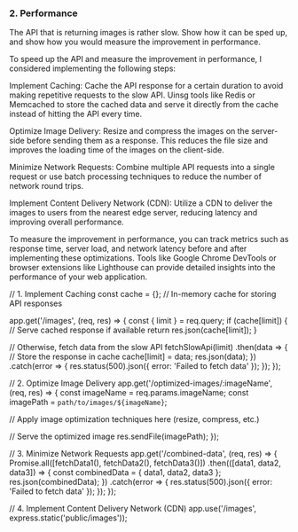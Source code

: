 ### 2. Performance

The API that is returning images is rather slow. Show how it can be sped up, and show how you would measure the improvement in performance.

To speed up the API and measure the improvement in performance, I considered implementing the following steps:

Implement Caching: Cache the API response for a certain duration to avoid making repetitive requests to the slow API. Uinsg tools like Redis or Memcached to store the cached data and serve it directly from the cache instead of hitting the API every time.

Optimize Image Delivery: Resize and compress the images on the server-side before sending them as a response. This reduces the file size and improves the loading time of the images on the client-side.

Minimize Network Requests: Combine multiple API requests into a single request or use batch processing techniques to reduce the number of network round trips.

Implement Content Delivery Network (CDN): Utilize a CDN to deliver the images to users from the nearest edge server, reducing latency and improving overall performance.

To measure the improvement in performance, you can track metrics such as response time, server load, and network latency before and after implementing these optimizations. Tools like Google Chrome DevTools or browser extensions like Lighthouse can provide detailed insights into the performance of your web application.

// 1. Implement Caching
const cache = {}; // In-memory cache for storing API responses

app.get('/images', (req, res) => {
const { limit } = req.query;
if (cache[limit]) {
// Serve cached response if available
return res.json(cache[limit]);
}

// Otherwise, fetch data from the slow API
fetchSlowApi(limit)
.then(data => {
// Store the response in cache
cache[limit] = data;
res.json(data);
})
.catch(error => {
res.status(500).json({ error: 'Failed to fetch data' });
});
});

// 2. Optimize Image Delivery
app.get('/optimized-images/:imageName', (req, res) => {
const imageName = req.params.imageName;
const imagePath = `path/to/images/${imageName}`;

// Apply image optimization techniques here (resize, compress, etc.)

// Serve the optimized image
res.sendFile(imagePath);
});

// 3. Minimize Network Requests
app.get('/combined-data', (req, res) => {
Promise.all([fetchData1(), fetchData2(), fetchData3()])
.then(([data1, data2, data3]) => {
const combinedData = { data1, data2, data3 };
res.json(combinedData);
})
.catch(error => {
res.status(500).json({ error: 'Failed to fetch data' });
});
});

// 4. Implement Content Delivery Network (CDN)
app.use('/images', express.static('public/images'));
